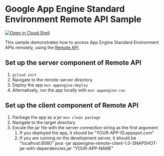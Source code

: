 # Google App Engine Standard Environment Remote API Sample

<a href="https://console.cloud.google.com/cloudshell/open?git_repo=https://github.com/GoogleCloudPlatform/java-docs-samples&page=editor&open_in_editor=appengine-java8/remote-README.md">
<img alt="Open in Cloud Shell" src ="http://gstatic.com/cloudssh/images/open-btn.png"></a>

This sample demonstrates how to access App Engine Standard Environment APIs remotely,
using the [Remote API](https://cloud.google.com/appengine/docs/java/tools/remoteapi).

## Set up the server component of Remote API
1. `gcloud init`
1. Navigate to the remote-server directory
1. Deploy the app
   `mvn appengine:deploy`
1. Alternatively, run the app locally with
   `mvn appengine:run`
## Set up the client component of Remote API
1. Package the app as a jar
   `mvn clean package`
1. Navigate to the target directory
1. Excute the jar file with the server connection string as the first argument
   1. If you deployed the app, it should be "YOUR-APP-ID.appspot.com"
   1. If you are running on the development server, it should be "localhost:8080"
   java -jar appengine-remote-client-1.0-SNAPSHOT-jar-with-dependencies.jar "YOUR-APP-NAME"

